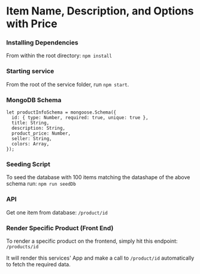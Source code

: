# Item Name, Description, and Options with Price

### Installing Dependencies

From within the root directory: `npm install`

### Starting service

From the root of the service folder, run `npm start`.

### MongoDB Schema

```
let productInfoSchema = mongoose.Schema({
  id: { type: Number, required: true, unique: true },
  title: String,
  description: String,
  product_price: Number,
  seller: String,
  colors: Array,
});
```

### Seeding Script

To seed the database with 100 items matching the datashape of the above schema run: `npm run seedDb`

### API

Get one item from database: `/product/id`

### Render Specific Product (Front End)

To render a specific product on the frontend, simply hit this endpoint: `/products/id`

It will render this services' App and make a call to `/product/id` automatically to fetch the required data.

